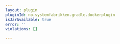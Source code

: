 ```yaml
---
layout: plugin
pluginId: no.systemfabrikken.gradle.dockerplugin
isJarAvailable: true
error: ''
violations: []

---
```

